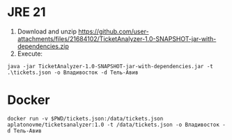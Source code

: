 # JRE 21 
1. Download and unzip https://github.com/user-attachments/files/21684102/TicketAnalyzer-1.0-SNAPSHOT-jar-with-dependencies.zip
2. Execute:
```
java -jar TicketAnalyzer-1.0-SNAPSHOT-jar-with-dependencies.jar -t .\tickets.json -o Владивосток -d Тель-Авив
```
# Docker
```
docker run -v $PWD/tickets.json:/data/tickets.json aplatonovme/ticketsanalyzer:1.0 -t /data/tickets.json -o Владивосток -d Тель-Авив
```
